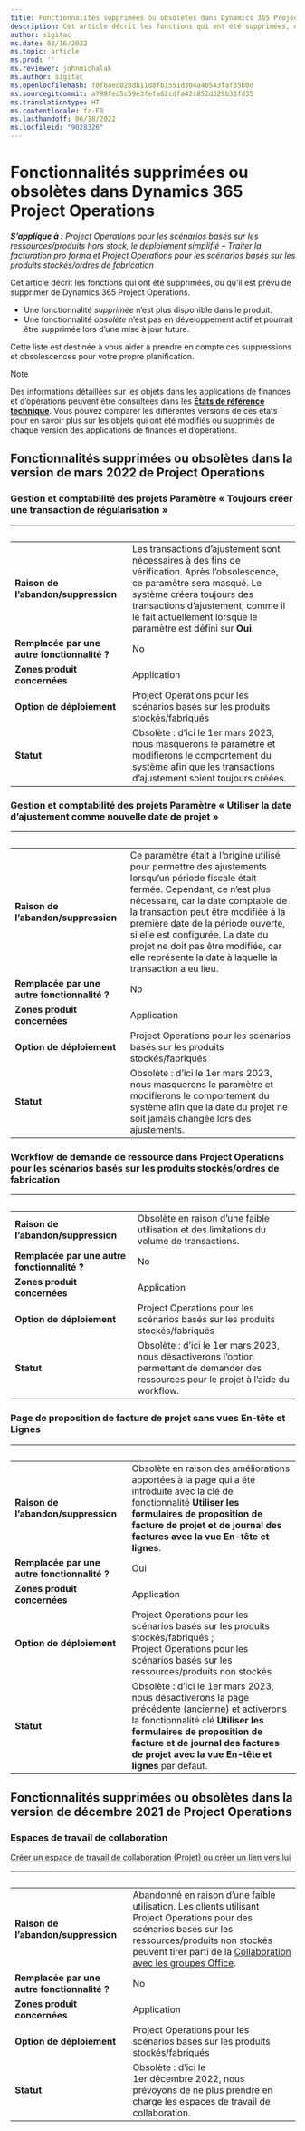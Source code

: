 ```yaml
---
title: Fonctionnalités supprimées ou obsolètes dans Dynamics 365 Project Operations
description: Cet article décrit les fonctions qui ont été supprimées, ou qu’il est prévu de supprimer de Dynamics 365 Project Operations.
author: sigitac
ms.date: 03/16/2022
ms.topic: article
ms.prod: ''
ms.reviewer: johnmichalak
ms.author: sigitac
ms.openlocfilehash: f0fbaed028db11d8fb1551d304a40543faf35b0d
ms.sourcegitcommit: a798fed5c59e3fefa62cdfa42c852d529b33fd35
ms.translationtype: HT
ms.contentlocale: fr-FR
ms.lasthandoff: 06/18/2022
ms.locfileid: "9028326"
---
```

# <a name="removed-or-deprecated-features-in-dynamics-365-project-operations"></a>Fonctionnalités supprimées ou obsolètes dans Dynamics 365 Project Operations

_**S’applique à :** Project Operations pour les scénarios basés sur les ressources/produits hors stock, le déploiement simplifié – Traiter la facturation pro forma et Project Operations pour les scénarios basés sur les produits stockés/ordres de fabrication_

Cet article décrit les fonctions qui ont été supprimées, ou qu’il est prévu de supprimer de Dynamics 365 Project Operations.

- Une fonctionnalité *supprimée* n’est plus disponible dans le produit.
- Une fonctionnalité *obsolète* n’est pas en développement actif et pourrait être supprimée lors d’une mise à jour future.

Cette liste est destinée à vous aider à prendre en compte ces suppressions et obsolescences pour votre propre planification.

> [!NOTE]
> Des informations détaillées sur les objets dans les applications de finances et d’opérations peuvent être consultées dans les [**États de référence technique**](/dynamics/s-e/global/axtechrefrep_61). Vous pouvez comparer les différentes versions de ces états pour en savoir plus sur les objets qui ont été modifiés ou supprimés de chaque version des applications de finances et d’opérations.

## <a name="features-removed-or-deprecated-in-the-project-operations-march-2022-release"></a>Fonctionnalités supprimées ou obsolètes dans la version de mars 2022 de Project Operations

### <a name="project-management-and-accounting-always-create-adjustment-transaction-parameter"></a>Gestion et comptabilité des projets Paramètre « Toujours créer une transaction de régularisation »

| &nbsp; | &nbsp; |
|--------|--------|
| **Raison de l’abandon/suppression** | Les transactions d’ajustement sont nécessaires à des fins de vérification. Après l’obsolescence, ce paramètre sera masqué. Le système créera toujours des transactions d’ajustement, comme il le fait actuellement lorsque le paramètre est défini sur **Oui**. |
| **Remplacée par une autre fonctionnalité ?** | No |
| **Zones produit concernées** | Application |
| **Option de déploiement** | Project Operations pour les scénarios basés sur les produits stockés/fabriqués |
| **Statut** | Obsolète : d’ici le 1er mars 2023, nous masquerons le paramètre et modifierons le comportement du système afin que les transactions d’ajustement soient toujours créées. |

### <a name="project-management-and-accounting-use-adjustment-date-as-new-project-date-parameter"></a>Gestion et comptabilité des projets Paramètre « Utiliser la date d’ajustement comme nouvelle date de projet »

| &nbsp; | &nbsp; |
|--------|--------|
| **Raison de l’abandon/suppression** | Ce paramètre était à l’origine utilisé pour permettre des ajustements lorsqu’un période fiscale était fermée. Cependant, ce n’est plus nécessaire, car la date comptable de la transaction peut être modifiée à la première date de la période ouverte, si elle est configurée. La date du projet ne doit pas être modifiée, car elle représente la date à laquelle la transaction a eu lieu. |
| **Remplacée par une autre fonctionnalité ?** | No |
| **Zones produit concernées** | Application |
| **Option de déploiement** | Project Operations pour les scénarios basés sur les produits stockés/fabriqués |
| **Statut** | Obsolète : d’ici le 1er mars 2023, nous masquerons le paramètre et modifierons le comportement du système afin que la date du projet ne soit jamais changée lors des ajustements. |

### <a name="resource-request-workflow-in-project-operations-for-stockedproduction-based-scenarios"></a>Workflow de demande de ressource dans Project Operations pour les scénarios basés sur les produits stockés/ordres de fabrication

| &nbsp; | &nbsp; |
|--------|--------|
| **Raison de l’abandon/suppression** | Obsolète en raison d’une faible utilisation et des limitations du volume de transactions. |
| **Remplacée par une autre fonctionnalité ?** | No |
| **Zones produit concernées** | Application |
| **Option de déploiement** | Project Operations pour les scénarios basés sur les produits stockés/fabriqués |
| **Statut** | Obsolète : d’ici le 1er mars 2023, nous désactiverons l’option permettant de demander des ressources pour le projet à l’aide du workflow. |

### <a name="project-invoice-proposal-page-without-header-and-lines-views"></a>Page de proposition de facture de projet sans vues En-tête et Lignes

| &nbsp; | &nbsp; |
|--------|--------|
| **Raison de l’abandon/suppression** | Obsolète en raison des améliorations apportées à la page qui a été introduite avec la clé de fonctionnalité **Utiliser les formulaires de proposition de facture de projet et de journal des factures avec la vue En-tête et lignes**. |
| **Remplacée par une autre fonctionnalité ?** | Oui |
| **Zones produit concernées** | Application |
| **Option de déploiement** | Project Operations pour les scénarios basés sur les produits stockés/fabriqués ; Project Operations pour les scénarios basés sur les ressources/produits non stockés |
| **Statut** | Obsolète : d’ici le 1er mars 2023, nous désactiverons la page précédente (ancienne) et activerons la fonctionnalité clé **Utiliser les formulaires de proposition de facture et de journal des factures de projet avec la vue En-tête et lignes** par défaut. |

## <a name="features-removed-or-deprecated-in-the-project-operations-december-2021-release"></a>Fonctionnalités supprimées ou obsolètes dans la version de décembre 2021 de Project Operations

### <a name="collaboration-workspaces"></a>Espaces de travail de collaboration

[Créer un espace de travail de collaboration (Projet) ou créer un lien vers lui](/dynamicsax-2012/appuser-itpro/create-or-link-to-a-collaboration-workspace-project)

| &nbsp; | &nbsp; |
|--------|--------|
| **Raison de l’abandon/suppression** | Abandonné en raison d’une faible utilisation. Les clients utilisant Project Operations pour des scénarios basés sur les ressources/produits non stockés peuvent tirer parti de la [Collaboration avec les groupes Office](../project-management/collaboration-groups.md). |
| **Remplacée par une autre fonctionnalité ?** | No |
| **Zones produit concernées** | Application  |
| **Option de déploiement** | Project Operations pour les scénarios basés sur les produits stockés/fabriqués |
| **Statut** | Obsolète : d’ici le 1er décembre 2022, nous prévoyons de ne plus prendre en charge les espaces de travail de collaboration. |
